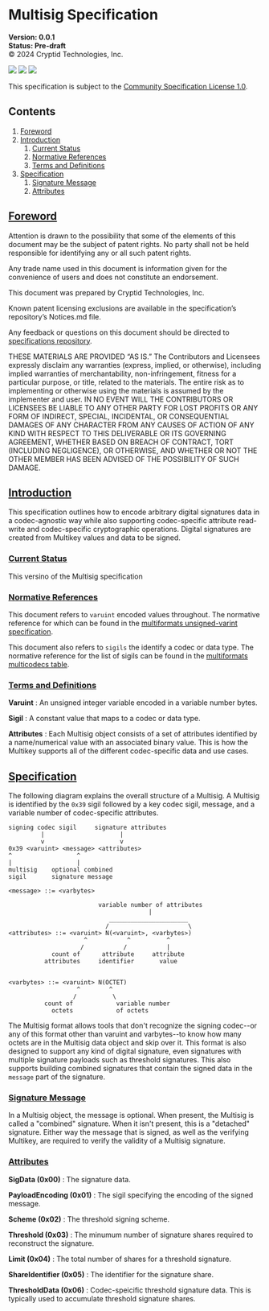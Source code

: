 # Multisig Specification
**Version: 0.0.1** \
**Status: Pre-draft** \
© 2024 Cryptid Technologies, Inc.

[![](https://img.shields.io/badge/made%20by-Cryptid%20Technologies-gold.svg?style=flat-square)][0]
[![](https://img.shields.io/badge/project-provenance-purple.svg?style=flat-square)][1]
[![](https://img.shields.io/badge/project-multiformats-blue.svg?style=flat-square)][2]

This specification is subject to the [Community Specification License 1.0][3].

## Contents
1. [Foreword](#foreword)
2. [Introduction](#introduction)
    1. [Current Status](#current-status)
    2. [Normative References](#normative-references)
    3. [Terms and Definitions](#terms-and-definitions)
3. [Specification](#specification)
    1. [Signature Message](#signature-message)
    2. [Attributes](#attributes)

## [Foreword](#foreword)

Attention is drawn to the possibility that some of the elements of this
document may be the subject of patent rights. No party shall not be held
responsible for identifying any or all such patent rights.

Any trade name used in this document is information given for the convenience
of users and does not constitute an endorsement.

This document was prepared by Cryptid Technologies, Inc.

Known patent licensing exclusions are available in the specification’s
repository’s Notices.md file.

Any feedback or questions on this document should be directed to
[specifications repository][4].

THESE MATERIALS ARE PROVIDED “AS IS.” The Contributors and Licensees expressly
disclaim any warranties (express, implied, or otherwise), including implied
warranties of merchantability, non-infringement, fitness for a particular
purpose, or title, related to the materials.  The entire risk as to
implementing or otherwise using the materials is assumed by the implementer and
user. IN NO EVENT WILL THE CONTRIBUTORS OR LICENSEES BE LIABLE TO ANY OTHER
PARTY FOR LOST PROFITS OR ANY FORM OF INDIRECT, SPECIAL, INCIDENTAL, OR
CONSEQUENTIAL DAMAGES OF ANY CHARACTER FROM ANY CAUSES OF ACTION OF ANY KIND
WITH RESPECT TO THIS DELIVERABLE OR ITS GOVERNING AGREEMENT, WHETHER BASED ON
BREACH OF CONTRACT, TORT (INCLUDING NEGLIGENCE), OR OTHERWISE, AND WHETHER OR
NOT THE OTHER MEMBER HAS BEEN ADVISED OF THE POSSIBILITY OF SUCH DAMAGE.

## [Introduction](#introduction)

This specification outlines how to encode arbitrary digital signatures data in 
a codec-agnostic way while also supporting codec-specific attribute read-write 
and codec-specific cryptographic operations. Digital signatures are created 
from Multikey values and data to be signed.

### [Current Status](#current-status)

This versino of the Multisig specification 

### [Normative References](#normative-references)

This document refers to `varuint` encoded values throughout. The normative 
reference for which can be found in the [multiformats unsigned-varint
specification][5].

This document also refers to `sigils` the identify a codec or data type. The 
normative reference for the list of sigils can be found in the [multiformats 
multicodecs table][6].

### [Terms and Definitions](#terms-and-definitions)

**Varuint**
: An unsigned integer variable encoded in a variable number bytes.

**Sigil**
: A constant value that maps to a codec or data type.

**Attributes**
: Each Multisig object consists of a set of attributes identified by a
name/numerical value with an associated binary value. This is how the Multikey
supports all of the different codec-specific data and use cases.

## [Specification](#specification)

The following diagram explains the overall structure of a Multisig. A Multisig
is identified by the `0x39` sigil followed by a key codec sigil, message, and a 
variable number of codec-specific attributes.

```
signing codec sigil     signature attributes
         |                     |
         v                     v
0x39 <varuint> <message> <attributes>
^                  ^
|                  |
multisig    optional combined
sigil       signature message

<message> ::= <varbytes>

                         variable number of attributes
                                       |
                            ______________________
                           /                      \
<attributes> ::= <varuint> N(<varuint>, <varbytes>)
                     ^           ^          ^
                    /           /           |
            count of      attribute     attribute
          attributes     identifier       value


<varbytes> ::= <varuint> N(OCTET)
                   ^        ^
                  /          \
          count of            variable number
            octets            of octets
```

The Multisig format allows tools that don't recognize the signing codec--or any
of this format other than varuint and varbytes--to know how many octets are in
the Multisig data object and skip over it. This format is also designed to
support any kind of digital signature, even signatures with multiple signature
payloads such as threshold signatures. This also supports building combined
signatures that contain the signed data in the `message` part of the signature.

### [Signature Message](#signature-message)

In a Multisig object, the message is optional. When present, the Multisig is 
called a "combined" signature. When it isn't present, this is a "detached" 
signature. Either way the message that is signed, as well as the verifying
Multikey, are required to verify the validity of a Multisig signature.

### [Attributes](#attributes)

**SigData (0x00)**
: The signature data.

**PayloadEncoding (0x01)**
: The sigil specifying the encoding of the signed message.

**Scheme (0x02)**
: The threshold signing scheme.

**Threshold (0x03)**
: The minumum number of signature shares required to reconstruct the signature.

**Limit (0x04)**
: The total number of shares for a threshold signature.

**ShareIdentifier (0x05)**
: The identifier for the signature share.

**ThresholdData (0x06)**
: Codec-speicific threshold signature data. This is typically used to 
accumulate threshold signature shares.

[0]: https://cryptid.tech
[1]: https://github.com/cryptidtech/provenance-specifications/
[2]: https://github.com/multiformats/multiformats
[3]: https://github.com/CommunitySpecification/1.0
[4]: https://github.com/cryptidtech/provenance-specifications
[5]: https://github.com/multiformats/unsigned-varint
[6]: https://github.com/multiformats/multicodecs/blob/master/table.csv
